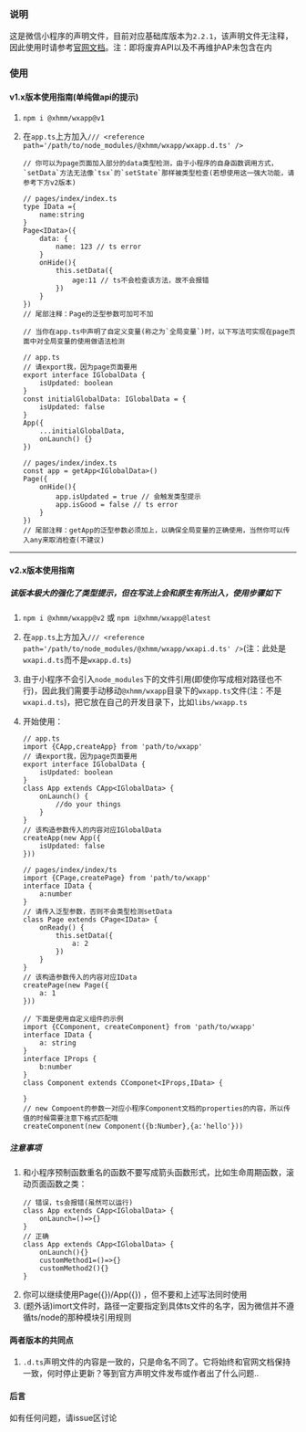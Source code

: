 ### 说明
这是微信小程序的声明文件，目前对应基础库版本为`2.2.1`，该声明文件无注释，因此使用时请参考[官网文档](https://developers.weixin.qq.com/miniprogram/dev/api/)。注：即将废弃API以及不再维护AP未包含在内

### 使用
#### v1.x版本使用指南(单纯做api的提示)
1. `npm i @xhmm/wxapp@v1`
2. 在`app.ts`上方加入`/// <reference path='/path/to/node_modules/@xhmm/wxapp/wxapp.d.ts' />`

    ```
    // 你可以为page页面加入部分的data类型检测，由于小程序的自身函数调用方式，`setData`方法无法像`tsx`的`setState`那样被类型检查(若想使用这一强大功能，请参考下方v2版本)

    // pages/index/index.ts
    type IData ={
        name:string
    }
    Page<IData>({
        data: {
            name: 123 // ts error
        }
        onHide(){
            this.setData({
                age:11 // ts不会检查该方法，故不会报错
            })
        }
    })
    // 尾部注释：Page的泛型参数可加可不加
    ```

    ```
    // 当你在app.ts中声明了自定义变量(称之为`全局变量`)时，以下写法可实现在page页面中对全局变量的使用做语法检测

    // app.ts
    // 请export我，因为page页面要用
    export interface IGlobalData {
        isUpdated: boolean
    }
    const initialGlobalData: IGlobalData = {
        isUpdated: false
    }
    App({
        ...initialGlobalData,
        onLaunch() {}
    })

    // pages/index/index.ts
    const app = getApp<IGlobalData>()
    Page({
        onHide(){
            app.isUpdated = true // 会触发类型提示
            app.isGood = false // ts error
        }
    })
    // 尾部注释：getApp的泛型参数必须加上，以确保全局变量的正确使用，当然你可以传入any来取消检查(不建议)
    ```
---

#### v2.x版本使用指南
##### 该版本极大的强化了类型提示，但在写法上会和原生有所出入，使用步骤如下
1. `npm i @xhmm/wxapp@v2` 或 `npm i@xhmm/wxapp@latest`
2. 在`app.ts`上方加入`/// <reference path='/path/to/node_modules/@xhmm/wxapp/wxapi.d.ts' />`(注：此处是`wxapi.d.ts`而不是`wxapp.d.ts`)
3. 由于小程序不会引入`node_modules`下的文件引用(即使你写成相对路径也不行)，因此我们需要手动移动`@xhmm/wxapp`目录下的`wxapp.ts`文件(注：不是`wxapi.d.ts`)，把它放在自己的开发目录下，比如`libs/wxapp.ts`
4. 开始使用：
    ```
    // app.ts
    import {CApp,createApp} from 'path/to/wxapp'
    // 请export我，因为page页面要用
    export interface IGlobalData {
        isUpdated: boolean
    }
    class App extends CApp<IGlobalData> {
        onLaunch() {
            //do your things
        }
    }
    // 该构造参数传入的内容对应IGlobalData
    createApp(new App({
        isUpdated: false
    }))

    // pages/index/index/ts
    import {CPage,createPage} from 'path/to/wxapp'
    interface IData {
        a:number
    }
    // 请传入泛型参数，否则不会类型检测setData
    class Page extends CPage<IData> {
        onReady() {
            this.setData({
                a: 2
            })
        }
    }
    // 该构造参数传入的内容对应IData
    createPage(new Page({
        a: 1
    }))
    ```

    ```
    // 下面是使用自定义组件的示例
    import {CComponent, createComponent} from 'path/to/wxapp'
    interface IData {
        a: string
    }
    interface IProps {
        b:number
    }
    class Component extends CComponet<IProps,IData> {

    }
    // new Compoent的参数一对应小程序Component文档的properties的内容，所以传值的时候需要注意下格式匹配哦
    createComponent(new Component({b:Number},{a:'hello'}))
    ```

##### 注意事项
1. 和小程序预制函数重名的函数不要写成箭头函数形式，比如生命周期函数，滚动页面函数之类：
    ```
    // 错误，ts会报错(虽然可以运行)
    class App extends CApp<IGlobalData> {
        onLaunch=()=>{}
    }
    // 正确
    class App extends CApp<IGlobalData> {
        onLaunch(){}
        customMethod1=()=>{}
        customMethod2(){}
    }
    ```
1. 你可以继续使用Page({})/App({}) ，但不要和上述写法同时使用
1. (题外话)imort文件时，路径一定要指定到具体ts文件的名字，因为微信并不遵循ts/node的那种模块引用规则


#### 两者版本的共同点
1. `.d.ts`声明文件的内容是一致的，只是命名不同了。它将始终和官网文档保持一致，何时停止更新？等到官方声明文件发布或作者出了什么问题..

#### 后言
如有任何问题，请issue区讨论

